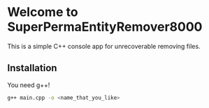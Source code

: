 # Welcome to SuperPermaEntityRemover8000
This is a simple C++ console app for unrecoverable removing files.
## Installation
You need g++!
```bash
g++ main.cpp -o <name_that_you_like>
```